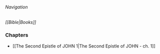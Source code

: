 ###### Navigation
*[[Bible|Books]]*

### Chapters
- [[The Second Epistle of JOHN 1|The Second Epistle of JOHN - ch. 1]]
